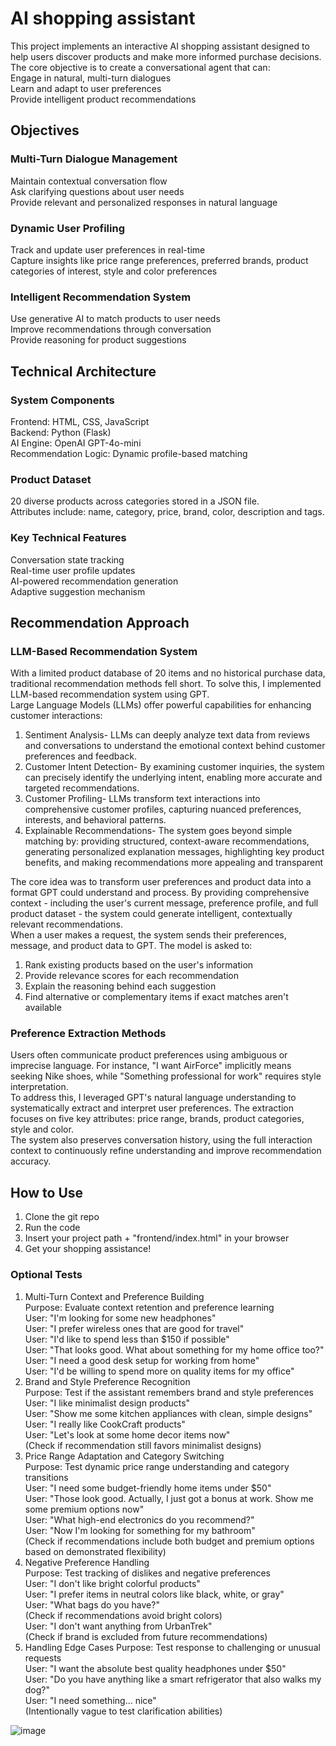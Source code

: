 # AI shopping assistant
This project implements an interactive AI shopping assistant designed to help users discover products and make more informed purchase decisions. The core objective is to create a conversational agent that can: \
Engage in natural, multi-turn dialogues \
Learn and adapt to user preferences \
Provide intelligent product recommendations 

## Objectives
### Multi-Turn Dialogue Management
Maintain contextual conversation flow \
Ask clarifying questions about user needs \
Provide relevant and personalized responses in natural language
### Dynamic User Profiling
Track and update user preferences in real-time \
Capture insights like price range preferences, preferred brands, product categories of interest, style and color preferences
### Intelligent Recommendation System
Use generative AI to match products to user needs \
Improve recommendations through conversation \
Provide reasoning for product suggestions

## Technical Architecture
### System Components
Frontend: HTML, CSS, JavaScript \
Backend: Python (Flask) \
AI Engine: OpenAI GPT-4o-mini \
Recommendation Logic: Dynamic profile-based matching
### Product Dataset
20 diverse products across categories stored in a JSON file. \
Attributes include: name, category, price, brand, color, description and tags.
### Key Technical Features
Conversation state tracking \
Real-time user profile updates \
AI-powered recommendation generation \
Adaptive suggestion mechanism 

## Recommendation Approach
### LLM-Based Recommendation System
With a limited product database of 20 items and no historical purchase data, traditional recommendation methods fell short. To solve this, I implemented LLM-based recommendation system using GPT. \
Large Language Models (LLMs) offer powerful capabilities for enhancing customer interactions:
1. Sentiment Analysis- LLMs can deeply analyze text data from reviews and conversations to understand the emotional context behind customer preferences and feedback.
2. Customer Intent Detection- By examining customer inquiries, the system can precisely identify the underlying intent, enabling more accurate and targeted recommendations.
3. Customer Profiling- LLMs transform text interactions into comprehensive customer profiles, capturing nuanced preferences, interests, and behavioral patterns.
4. Explainable Recommendations- The system goes beyond simple matching by:
providing structured, context-aware recommendations, 
generating personalized explanation messages,
highlighting key product benefits,
and making recommendations more appealing and transparent


The core idea was to transform user preferences and product data into a format GPT could understand and process. By providing comprehensive context - including the user's current message, preference profile, and full product dataset - the system could generate intelligent, contextually relevant recommendations. \
When a user makes a request, the system sends their preferences, message, and product data to GPT. The model is asked to:
1. Rank existing products based on the user's information
2. Provide relevance scores for each recommendation
3. Explain the reasoning behind each suggestion
4. Find alternative or complementary items if exact matches aren't available

### Preference Extraction Methods
Users often communicate product preferences using ambiguous or imprecise language. For instance, "I want AirForce" implicitly means seeking Nike shoes, while "Something professional for work" requires style interpretation. \
To address this, I leveraged GPT's natural language understanding to systematically extract and interpret user preferences. The extraction focuses on five key attributes: price range, brands, product categories, style and color. \
The system also preserves conversation history, using the full interaction context to continuously refine understanding and improve recommendation accuracy.

## How to Use
1. Clone the git repo
2. Run the code
3. Insert your project path + "frontend/index.html" in your browser
4. Get your shopping assistance!

### Optional Tests
1. Multi-Turn Context and Preference Building \
Purpose: Evaluate context retention and preference learning \
User: "I'm looking for some new headphones" \
User: "I prefer wireless ones that are good for travel" \
User: "I'd like to spend less than $150 if possible" \
User: "That looks good. What about something for my home office too?" \
User: "I need a good desk setup for working from home" \
User: "I'd be willing to spend more on quality items for my office"
2. Brand and Style Preference Recognition \
Purpose: Test if the assistant remembers brand and style preferences \
User: "I like minimalist design products" \
User: "Show me some kitchen appliances with clean, simple designs" \
User: "I really like CookCraft products" \
User: "Let's look at some home decor items now" \
(Check if recommendation still favors minimalist designs)  
3. Price Range Adaptation and Category Switching \
Purpose: Test dynamic price range understanding and category transitions \
User: "I need some budget-friendly home items under $50" \
User: "Those look good. Actually, I just got a bonus at work. Show me some premium options now" \
User: "What high-end electronics do you recommend?" \
User: "Now I'm looking for something for my bathroom" \
(Check if recommendations include both budget and premium options based on demonstrated flexibility) 
4. Negative Preference Handling \
Purpose: Test tracking of dislikes and negative preferences \
User: "I don't like bright colorful products" \
User: "I prefer items in neutral colors like black, white, or gray" \
User: "What bags do you have?" \
(Check if recommendations avoid bright colors) \
User: "I don't want anything from UrbanTrek" \
(Check if brand is excluded from future recommendations) 
5. Handling Edge Cases 
Purpose: Test response to challenging or unusual requests \
User: "I want the absolute best quality headphones under $50" \
User: "Do you have anything like a smart refrigerator that also walks my dog?" \
User: "I need something... nice" \
(Intentionally vague to test clarification abilities)



![image](https://github.com/user-attachments/assets/0c6cbfb8-cd3f-4b9a-a33b-cf2a7a3a616b)



